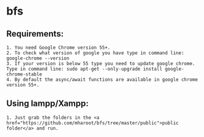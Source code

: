 # bfs

Requirements:
--------------------------------------------------------------------------------
	1. You need Google Chrome version 55+.
	2. To check what version of google you have type in command line: google-chrome --version
	3. If your version is below 55 type you need to update google chrome. Type in command line: sudo apt-get --only-upgrade install google-chrome-stable
	4. By default the async/await functions are available in google chrome version 55+. 

Using lampp/Xampp:
--------------------------------------------------------------------------------
	1. Just grab the folders in the <a href="https://github.com/mharoot/bfs/tree/master/public">public folder</a> and run.
